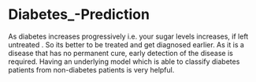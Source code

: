 # Diabetes_-Prediction
As diabetes increases progressively i.e. your sugar levels increases, if left untreated . So its better to be treated and get diagnosed earlier. As it is a disease that has no permanent cure, early detection of the disease is required. Having an underlying model which is able to classify diabetes patients from non-diabetes patients is very helpful.
